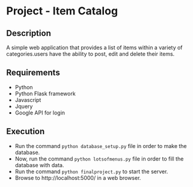 # Project - Item Catalog

## Description
A simple web application that provides a list of items within a variety
of categories.users have the ability to post, edit and delete their items.

## Requirements
- Python
- Python Flask framework
- Javascript
- Jquery
- Google API for login

## Execution
- Run the command `python database_setup.py` file in order to make the database.
- Now, run the command `python lotsofmenus.py` file in order to fill the database with data.
- Run the command `python finalproject.py` to start the server.
- Browse to http://localhost:5000/ in a web browser.
